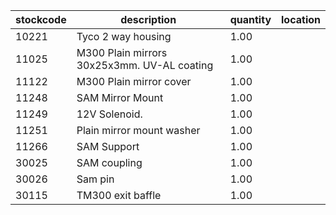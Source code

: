 |stockcode|description|quantity|location|
|---------|-----------|--------|--------|
|10221|Tyco 2 way housing|1.00||
|11025|M300 Plain mirrors 30x25x3mm.  UV-AL coating|1.00||
|11122|M300 Plain mirror cover|1.00||
|11248|SAM Mirror Mount|1.00||
|11249|12V Solenoid.|1.00||
|11251|Plain mirror mount washer|1.00||
|11266|SAM Support|1.00||
|30025|SAM coupling|1.00||
|30026|Sam pin|1.00||
|30115|TM300 exit baffle|1.00||
